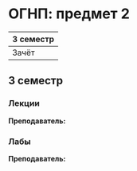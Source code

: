 # ОГНП: предмет 2

|3 семестр|
|---|
|Зачёт|

## 3 семестр
### Лекции

**Преподаватель:** 

### Лабы

**Преподаватель:** 
